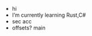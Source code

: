 -  hi
-  I’m currently learning Rust,C#
-  sec acc
-  offsets? main
<!---
frmerikh/frmerikh is a ✨ special ✨ repository because its `README.md` (this file) appears on your GitHub profile.
You can click the Preview link to take a look at your changes.
--->
